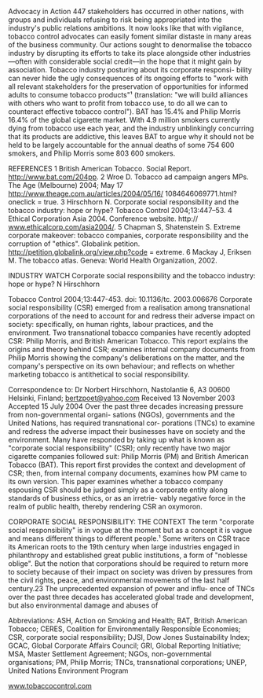 Advocacy in Action 447
stakeholders has occurred in other nations, with groups and
individuals refusing to risk being appropriated into the
industry's public relations ambitions. It now looks like that
with vigilance, tobacco control advocates can easily foment
similar distaste in many areas of the business community.
Our actions sought to denormalise the tobacco industry by
disrupting its efforts to take its place alongside other
industries—often with considerable social credit—in the
hope that it might gain by association.
Tobacco industry posturing about its corporate responsi-
bility can never hide the ugly consequences of its ongoing
efforts to "work with all relevant stakeholders for the
preservation of opportunities for informed adults to consume
tobacco products"¹ (translation: "we will build alliances with
others who want to profit from tobacco use, to do all we can
to counteract effective tobacco control"). BAT has 15.4% and
Philip Morris 16.4% of the global cigarette market. With 4.9
million smokers currently dying from tobacco use each year,
and the industry unblinkingly concurring that its products
are addictive, this leaves BAT to argue why it should not
be held to be largely accountable for the annual deaths of
some 754 600 smokers, and Philip Morris some 803 600
smokers.

REFERENCES
1 British American Tobacco. Social Report. http://www.bat.com/204pp.
2 Wroe D. Tobacco ad campaign angers MPs. The Age (Melbourne) 2004; May
17 http://www.theage.com.au/articles/2004/05/16/
1084646069771.html?oneclick = true.
3 Hirschhorn N. Corporate social responsibility and the tobacco industry: hope
or hype? Tobacco Control 2004;13:447–53.
4 Ethical Corporation Asia 2004. Conference website. http://
www.ethicalcorp.com/asia2004/.
5 Chapman S, Shatenstein S. Extreme corporate makeover: tobacco companies,
corporate responsibility and the corruption of "ethics". Globalink petition.
http://petition.globalink.org/view.php?code = extreme.
6 Mackay J, Eriksen M. The tobacco atlas. Geneva: World Health
Organization, 2002.

INDUSTRY WATCH
Corporate social responsibility and the tobacco industry:
hope or hype?
N Hirschhorn

Tobacco Control 2004;13:447-453. doi: 10.1136/tc. 2003.006676
Corporate social responsibility (CSR) emerged from a
realisation among transnational corporations of the need
to account for and redress their adverse impact on society:
specifically, on human rights, labour practices, and the
environment. Two transnational tobacco companies have
recently adopted CSR: Philip Morris, and British American
Tobacco. This report explains the origins and theory
behind CSR; examines internal company documents from
Philip Morris showing the company's deliberations on the
matter, and the company's perspective on its own
behaviour; and reflects on whether marketing tobacco is
antithetical to social responsibility.

Correspondence to:
Dr Norbert Hirschhorn,
Nastolantie 6, A3 00600
Helsinki, Finland;
bertzpoet@yahoo.com
Received
13 November 2003
Accepted 15 July 2004
Over the past three decades increasing
pressure from non-governmental organi-
sations (NGOs), governments and the
United Nations, has required transnational cor-
porations (TNCs) to examine and redress the
adverse impact their businesses have on society
and the environment. Many have responded by
taking up what is known as "corporate social
responsibility" (CSR); only recently have two
major cigarette companies followed suit: Philip
Morris (PM) and British American Tobacco
(BAT). This report first provides the context
and development of CSR; then, from internal
company documents, examines how PM came to
its own version. This paper examines whether a
tobacco company espousing CSR should be
judged simply as a corporate entity along
standards of business ethics, or as an irretrie-
vably negative force in the realm of public health,
thereby rendering CSR an oxymoron.

CORPORATE SOCIAL RESPONSIBILITY:
THE CONTEXT
The term "corporate social responsibility" is in
vogue at the moment but as a concept it is vague
and means different things to different people.¹
Some writers on CSR trace its American roots
to the 19th century when large industries
engaged in philanthropy and established great
public institutions, a form of "noblesse oblige".
But the notion that corporations should be
required to return more to society because of
their impact on society was driven by pressures
from the civil rights, peace, and environmental
movements of the last half century.23 The
unprecedented expansion of power and influ-
ence of TNCs over the past three decades has
accelerated global trade and development, but
also environmental damage and abuses of

Abbreviations: ASH, Action on Smoking and Health;
BAT, British American Tobacco; CERES, Coalition for
Environmentally Responsible Economies; CSR, corporate
social responsibility; DJSI, Dow Jones Sustainability Index;
GCAC, Global Corporate Affairs Council; GRI, Global
Reporting Initiative; MSA, Master Settlement Agreement;
NGOs, non-governmental organisations; PM, Philip
Morris; TNCs, transnational corporations; UNEP, United
Nations Environment Program

www.tobaccocontrol.com
